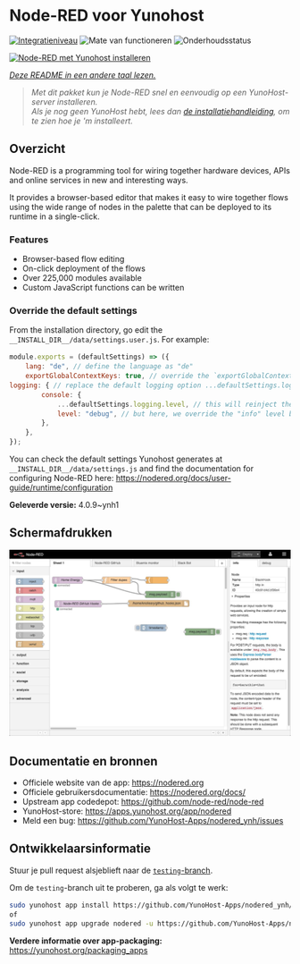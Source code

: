 <!--
NB: Deze README is automatisch gegenereerd door <https://github.com/YunoHost/apps/tree/master/tools/readme_generator>
Hij mag NIET handmatig aangepast worden.
-->

# Node-RED voor Yunohost

[![Integratieniveau](https://apps.yunohost.org/badge/integration/nodered)](https://ci-apps.yunohost.org/ci/apps/nodered/)
![Mate van functioneren](https://apps.yunohost.org/badge/state/nodered)
![Onderhoudsstatus](https://apps.yunohost.org/badge/maintained/nodered)

[![Node-RED met Yunohost installeren](https://install-app.yunohost.org/install-with-yunohost.svg)](https://install-app.yunohost.org/?app=nodered)

*[Deze README in een andere taal lezen.](./ALL_README.md)*

> *Met dit pakket kun je Node-RED snel en eenvoudig op een YunoHost-server installeren.*  
> *Als je nog geen YunoHost hebt, lees dan [de installatiehandleiding](https://yunohost.org/install), om te zien hoe je 'm installeert.*

## Overzicht

Node-RED is a programming tool for wiring together hardware devices, APIs and online services in new and interesting ways.

It provides a browser-based editor that makes it easy to wire together flows using the wide range of nodes in the palette that can be deployed to its runtime in a single-click.

### Features

- Browser-based flow editing
- On-click deployment of the flows
- Over 225,000 modules available
- Custom JavaScript functions can be written

### Override the default settings

From the installation directory, go edit the `__INSTALL_DIR__/data/settings.user.js`. For example:

```js
module.exports = (defaultSettings) => ({
    lang: "de", // define the language as "de"
    exportGlobalContextKeys: true, // override the `exportGlobalContextKeys` value
logging: { // replace the default logging option ...defaultSettings.logging, // this will reinject the default settings in logging
        console: {
            ...defaultSettings.logging.level, // this will reinject the default settings in logging.console
            level: "debug", // but here, we override the "info" level by "debug"
        },
    },
});
```

You can check the default settings Yunohost generates at `__INSTALL_DIR__/data/settings.js` and find the documentation for configuring Node-RED here: <https://nodered.org/docs/user-guide/runtime/configuration>


**Geleverde versie:** 4.0.9~ynh1

## Schermafdrukken

![Schermafdrukken van Node-RED](./doc/screenshots/screenshot.jpg)

## Documentatie en bronnen

- Officiele website van de app: <https://nodered.org>
- Officiele gebruikersdocumentatie: <https://nodered.org/docs/>
- Upstream app codedepot: <https://github.com/node-red/node-red>
- YunoHost-store: <https://apps.yunohost.org/app/nodered>
- Meld een bug: <https://github.com/YunoHost-Apps/nodered_ynh/issues>

## Ontwikkelaarsinformatie

Stuur je pull request alsjeblieft naar de [`testing`-branch](https://github.com/YunoHost-Apps/nodered_ynh/tree/testing).

Om de `testing`-branch uit te proberen, ga als volgt te werk:

```bash
sudo yunohost app install https://github.com/YunoHost-Apps/nodered_ynh/tree/testing --debug
of
sudo yunohost app upgrade nodered -u https://github.com/YunoHost-Apps/nodered_ynh/tree/testing --debug
```

**Verdere informatie over app-packaging:** <https://yunohost.org/packaging_apps>
